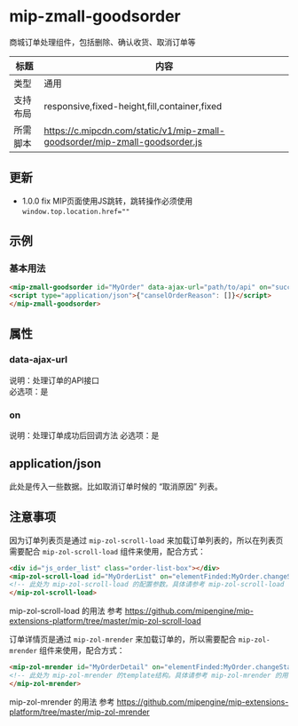 # mip-zmall-goodsorder

商城订单处理组件，包括删除、确认收货、取消订单等

标题|内容
----|----
类型|通用
支持布局|responsive,fixed-height,fill,container,fixed
所需脚本|https://c.mipcdn.com/static/v1/mip-zmall-goodsorder/mip-zmall-goodsorder.js

## 更新

- 1.0.0 fix MIP页面使用JS跳转，跳转操作必须使用 `window.top.location.href=""`

## 示例

### 基本用法
```html
<mip-zmall-goodsorder id="MyOrder" data-ajax-url="path/to/api" on="success:MyOrderList.findElement">
<script type="application/json">{"canselOrderReason": []}</script>
</mip-zmall-goodsorder>
```

## 属性

### data-ajax-url

说明：处理订单的API接口      
必选项：是

### on

说明：处理订单成功后回调方法
必选项：是

## application/json

此处是传入一些数据。比如取消订单时候的 “取消原因” 列表。

## 注意事项

因为订单列表页是通过 `mip-zol-scroll-load` 来加载订单列表的，所以在列表页需要配合 `mip-zol-scroll-load` 组件来使用，配合方式：

```html
<div id="js_order_list" class="order-list-box"></div>
<mip-zol-scroll-load id="MyOrderList" on="elementFinded:MyOrder.changeStatus" data-src="path/to/api" template="tpl-order-list">
<!-- 此处为 mip-zol-scroll-load 的配置参数。具体请参考 mip-zol-scroll-load 的用法 -->
</mip-zol-scroll-load>
```

mip-zol-scroll-load 的用法 参考 https://github.com/mipengine/mip-extensions-platform/tree/master/mip-zol-scroll-load

订单详情页是通过 `mip-zol-mrender` 来加载订单的，所以需要配合 `mip-zol-mrender` 组件来使用，配合方式：

```html
<mip-zol-mrender id="MyOrderDetail" on="elementFinded:MyOrder.changeStatus" m-bind:data="!orderInfo.status?'m.orderInfo.data':''">
<!-- 此处为 mip-zol-mrender 的template结构。具体请参考 mip-zol-mrender 的用法 -->
</mip-zol-mrender>
```

mip-zol-mrender 的用法 参考 https://github.com/mipengine/mip-extensions-platform/tree/master/mip-zol-mrender



